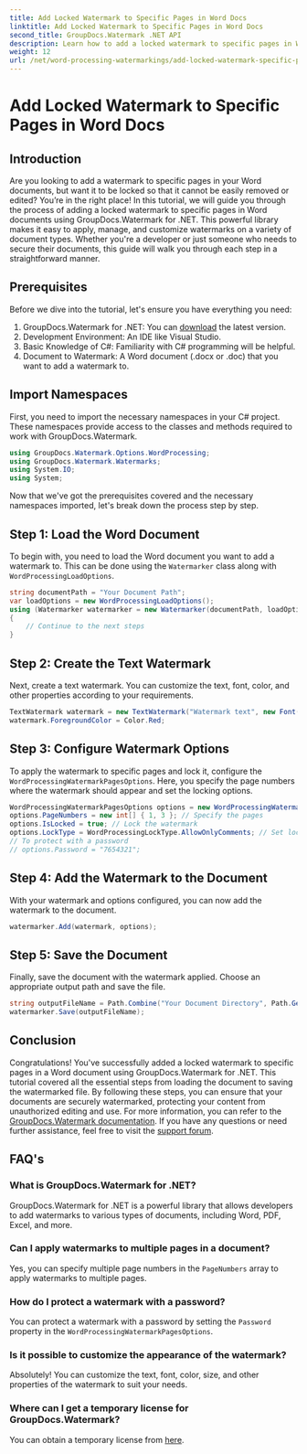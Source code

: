 ```yaml
---
title: Add Locked Watermark to Specific Pages in Word Docs
linktitle: Add Locked Watermark to Specific Pages in Word Docs
second_title: GroupDocs.Watermark .NET API
description: Learn how to add a locked watermark to specific pages in Word documents using GroupDocs.Watermark for .NET with our easy step-by-step guide.
weight: 12
url: /net/word-processing-watermarkings/add-locked-watermark-specific-pages-word-docs/
---
```


# Add Locked Watermark to Specific Pages in Word Docs

## Introduction
Are you looking to add a watermark to specific pages in your Word documents, but want it to be locked so that it cannot be easily removed or edited? You’re in the right place! In this tutorial, we will guide you through the process of adding a locked watermark to specific pages in Word documents using GroupDocs.Watermark for .NET. This powerful library makes it easy to apply, manage, and customize watermarks on a variety of document types. Whether you're a developer or just someone who needs to secure their documents, this guide will walk you through each step in a straightforward manner.
## Prerequisites
Before we dive into the tutorial, let's ensure you have everything you need:
1. GroupDocs.Watermark for .NET: You can [download](https://releases.groupdocs.com/Watermark/net/) the latest version.
2. Development Environment: An IDE like Visual Studio.
3. Basic Knowledge of C#: Familiarity with C# programming will be helpful.
4. Document to Watermark: A Word document (.docx or .doc) that you want to add a watermark to.
## Import Namespaces
First, you need to import the necessary namespaces in your C# project. These namespaces provide access to the classes and methods required to work with GroupDocs.Watermark.
```csharp
using GroupDocs.Watermark.Options.WordProcessing;
using GroupDocs.Watermark.Watermarks;
using System.IO;
using System;
```
Now that we've got the prerequisites covered and the necessary namespaces imported, let's break down the process step by step.
## Step 1: Load the Word Document
To begin with, you need to load the Word document you want to add a watermark to. This can be done using the `Watermarker` class along with `WordProcessingLoadOptions`.
```csharp
string documentPath = "Your Document Path";
var loadOptions = new WordProcessingLoadOptions();
using (Watermarker watermarker = new Watermarker(documentPath, loadOptions))
{
    // Continue to the next steps
}
```
## Step 2: Create the Text Watermark
Next, create a text watermark. You can customize the text, font, color, and other properties according to your requirements.
```csharp
TextWatermark watermark = new TextWatermark("Watermark text", new Font("Arial", 19));
watermark.ForegroundColor = Color.Red;
```
## Step 3: Configure Watermark Options
To apply the watermark to specific pages and lock it, configure the `WordProcessingWatermarkPagesOptions`. Here, you specify the page numbers where the watermark should appear and set the locking options.
```csharp
WordProcessingWatermarkPagesOptions options = new WordProcessingWatermarkPagesOptions();
options.PageNumbers = new int[] { 1, 3 }; // Specify the pages
options.IsLocked = true; // Lock the watermark
options.LockType = WordProcessingLockType.AllowOnlyComments; // Set lock type
// To protect with a password
// options.Password = "7654321";
```
## Step 4: Add the Watermark to the Document
With your watermark and options configured, you can now add the watermark to the document.
```csharp
watermarker.Add(watermark, options);
```
## Step 5: Save the Document
Finally, save the document with the watermark applied. Choose an appropriate output path and save the file.
```csharp
string outputFileName = Path.Combine("Your Document Directory", Path.GetFileName(documentPath));
watermarker.Save(outputFileName);
```
## Conclusion
Congratulations! You've successfully added a locked watermark to specific pages in a Word document using GroupDocs.Watermark for .NET. This tutorial covered all the essential steps from loading the document to saving the watermarked file. By following these steps, you can ensure that your documents are securely watermarked, protecting your content from unauthorized editing and use.
For more information, you can refer to the [GroupDocs.Watermark documentation](https://tutorials.groupdocs.com/Watermark/net/). If you have any questions or need further assistance, feel free to visit the [support forum](https://forum.groupdocs.com/c/watermark/19).
## FAQ's
### What is GroupDocs.Watermark for .NET?
GroupDocs.Watermark for .NET is a powerful library that allows developers to add watermarks to various types of documents, including Word, PDF, Excel, and more.
### Can I apply watermarks to multiple pages in a document?
Yes, you can specify multiple page numbers in the `PageNumbers` array to apply watermarks to multiple pages.
### How do I protect a watermark with a password?
You can protect a watermark with a password by setting the `Password` property in the `WordProcessingWatermarkPagesOptions`.
### Is it possible to customize the appearance of the watermark?
Absolutely! You can customize the text, font, color, size, and other properties of the watermark to suit your needs.
### Where can I get a temporary license for GroupDocs.Watermark?
You can obtain a temporary license from [here](https://purchase.groupdocs.com/temporary-license/).
